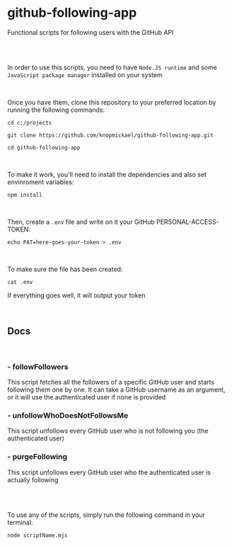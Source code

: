 <br>

# github-following-app

Functional scripts for following users with the GitHub API

<br>
<br>

In order to use this scripts, you need to have `Node.JS runtime` and some `JavaScript package manager` installed on your system

<br>

Once you have them, clone this repository to your preferred location by running the following commands:

`cd c:/projects`

`git clone https://github.com/knopmickael/github-following-app.git`

`cd github-following-app`

<br>

To make it work, you'll need to install the dependencies and also set envinroment variables:

`npm install`

<br>

Then, create a `.env` file and write on it your GitHub PERSONAL-ACCESS-TOKEN:

`echo PAT=here-goes-your-token > .env`

<br>

To make sure the file has been created:

`cat .env`

If everything goes well, it will output your token

<br>

## Docs
<br>

### - followFollowers
This script fetches all the followers of a specific GitHub user and starts following them one by one. It can take a GitHub username as an argument, or it will use the authenticated user if none is provided

### - unfollowWhoDoesNotFollowsMe
This script unfollows every GitHub user who is not following you (the authenticated user)

### - purgeFollowing
This script unfollows every GitHub user who the authenticated user is actually following

<br>
<br>

To use any of the scripts, simply run the following command in your terminal:

`node scriptName.mjs`

